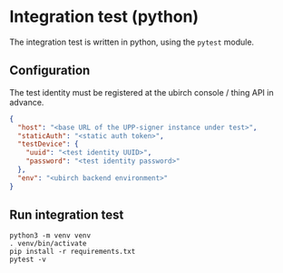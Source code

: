 # Integration test (python)

The integration test is written in python, using the `pytest` module.

## Configuration

The test identity must be registered at the ubirch console / thing API in advance.

```json
{
  "host": "<base URL of the UPP-signer instance under test>",
  "staticAuth": "<static auth token>",
  "testDevice": {
    "uuid": "<test identity UUID>",
    "password": "<test identity password>"
  },
  "env": "<ubirch backend environment>"
}
```

## Run integration test

```commandline
python3 -m venv venv
. venv/bin/activate
pip install -r requirements.txt 
pytest -v
```